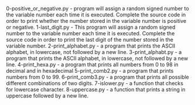 0-positive_or_negative.py - program will assign a random signed number to the variable number each time it is executed. Complete the source code in order to print whether the number stored in the variable number is positive or negative.
1-last_digit.py - This program will assign a random signed number to the variable number each time it is executed. Complete the source code in order to print the last digit of the number stored in the variable number.
2-print_alphabet.py - a program that prints the ASCII alphabet, in lowercase, not followed by a new line.
3-print_alphabt.py - a program that prints the ASCII alphabet, in lowercase, not followed by a new line.
4-print_hexa.py - a program that prints all numbers from 0 to 98 in decimal and in hexadecimal
5-print_comb2.py - a program that prints numbers from 0 to 99.
6-print_comb3.py - a program that prints all possible different combinations of two digits.
7-islower.py - a function that checks for lowercase character.
8-uppercase.py - a function that prints a string in uppercase followed by a new line.